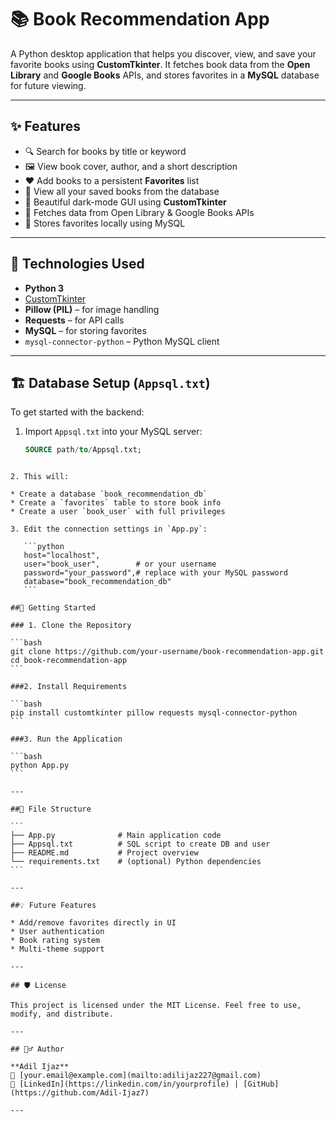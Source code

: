 # 📚 Book Recommendation App

A Python desktop application that helps you discover, view, and save your favorite books using **CustomTkinter**. It fetches book data from the **Open Library** and **Google Books** APIs, and stores favorites in a **MySQL** database for future viewing.

---

## ✨ Features

- 🔍 Search for books by title or keyword
- 🖼️ View book cover, author, and a short description
- ❤️ Add books to a persistent **Favorites** list
- 📁 View all your saved books from the database
- 🌙 Beautiful dark-mode GUI using **CustomTkinter**
- 📡 Fetches data from Open Library & Google Books APIs
- 💾 Stores favorites locally using MySQL

---

## 🧩 Technologies Used

- **Python 3**
- [CustomTkinter](https://github.com/TomSchimansky/CustomTkinter)
- **Pillow (PIL)** – for image handling
- **Requests** – for API calls
- **MySQL** – for storing favorites
- `mysql-connector-python` – Python MySQL client

---

## 🏗️ Database Setup (`Appsql.txt`)

To get started with the backend:

1. Import `Appsql.txt` into your MySQL server:
   ```sql
   SOURCE path/to/Appsql.txt;
````

2. This will:

* Create a database `book_recommendation_db`
* Create a `favorites` table to store book info
* Create a user `book_user` with full privileges

3. Edit the connection settings in `App.py`:

   ```python
   host="localhost",
   user="book_user",        # or your username
   password="your_password",# replace with your MySQL password
   database="book_recommendation_db"
   ```

##🚀 Getting Started

### 1. Clone the Repository

```bash
git clone https://github.com/your-username/book-recommendation-app.git
cd book-recommendation-app
```

###2. Install Requirements

```bash
pip install customtkinter pillow requests mysql-connector-python
```

###3. Run the Application

```bash
python App.py
```

---

##📂 File Structure

```
├── App.py              # Main application code
├── Appsql.txt          # SQL script to create DB and user
├── README.md           # Project overview
└── requirements.txt    # (optional) Python dependencies
```

---

##💡 Future Features

* Add/remove favorites directly in UI
* User authentication
* Book rating system
* Multi-theme support

---

## 🛡️ License

This project is licensed under the MIT License. Feel free to use, modify, and distribute.

---

## 🙋‍♂️ Author

**Adil Ijaz**
📧 [your.email@example.com](mailto:adilijaz227@gmail.com)
🔗 [LinkedIn](https://linkedin.com/in/yourprofile) | [GitHub](https://github.com/Adil-Ijaz7)

---


